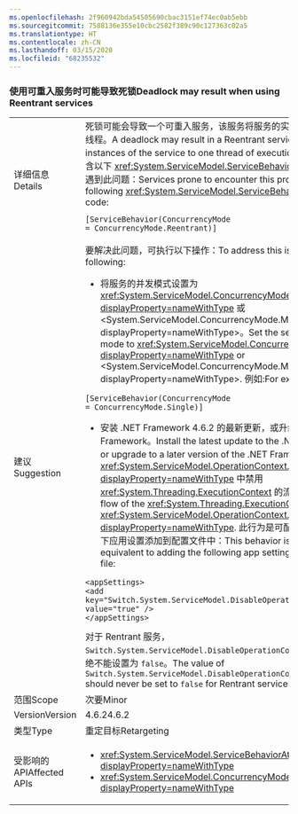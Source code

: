 ```yaml
---
ms.openlocfilehash: 2f960942bda54505690cbac3151ef74ec0ab5ebb
ms.sourcegitcommit: 7588136e355e10cbc2582f389c90c127363c02a5
ms.translationtype: HT
ms.contentlocale: zh-CN
ms.lasthandoff: 03/15/2020
ms.locfileid: "68235532"
---
```

### <a name="deadlock-may-result-when-using-reentrant-services"></a><span data-ttu-id="d6215-101">使用可重入服务时可能导致死锁</span><span class="sxs-lookup"><span data-stu-id="d6215-101">Deadlock may result when using Reentrant services</span></span>

|   |   |
|---|---|
|<span data-ttu-id="d6215-102">详细信息</span><span class="sxs-lookup"><span data-stu-id="d6215-102">Details</span></span>|<span data-ttu-id="d6215-103">死锁可能会导致一个可重入服务，该服务将服务的实例一次限制为一个执行线程。</span><span class="sxs-lookup"><span data-stu-id="d6215-103">A deadlock may result in a Reentrant service, which restricts instances of the service to one thread of execution at a time.</span></span> <span data-ttu-id="d6215-104">代码中包含以下 <xref:System.ServiceModel.ServiceBehaviorAttribute> 的服务容易遇到此问题：</span><span class="sxs-lookup"><span data-stu-id="d6215-104">Services prone to encounter this problem will have the following <xref:System.ServiceModel.ServiceBehaviorAttribute> in their code:</span></span><pre><code class="lang-csharp">[ServiceBehavior(ConcurrencyMode = ConcurrencyMode.Reentrant)]&#13;&#10;</code></pre>|
|<span data-ttu-id="d6215-105">建议</span><span class="sxs-lookup"><span data-stu-id="d6215-105">Suggestion</span></span>|<span data-ttu-id="d6215-106">要解决此问题，可执行以下操作：</span><span class="sxs-lookup"><span data-stu-id="d6215-106">To address this issue, you can do the following:</span></span><ul><li><span data-ttu-id="d6215-107">将服务的并发模式设置为 <xref:System.ServiceModel.ConcurrencyMode.Single?displayProperty=nameWithType> 或 &lt;System.ServiceModel.ConcurrencyMode.Multiple?displayProperty=nameWithType&gt;。</span><span class="sxs-lookup"><span data-stu-id="d6215-107">Set the service's concurrency mode to <xref:System.ServiceModel.ConcurrencyMode.Single?displayProperty=nameWithType> or &lt;System.ServiceModel.ConcurrencyMode.Multiple?displayProperty=nameWithType&gt;.</span></span> <span data-ttu-id="d6215-108">例如:</span><span class="sxs-lookup"><span data-stu-id="d6215-108">For example:</span></span></li></ul><pre><code class="lang-csharp">[ServiceBehavior(ConcurrencyMode = ConcurrencyMode.Single)]&#13;&#10;</code></pre><ul><li><span data-ttu-id="d6215-109">安装 .NET Framework 4.6.2 的最新更新，或升级到更高版本的 .NET Framework。</span><span class="sxs-lookup"><span data-stu-id="d6215-109">Install the latest update to the .NET Framework 4.6.2, or upgrade to a later version of the .NET Framework.</span></span> <span data-ttu-id="d6215-110">这将在 <xref:System.ServiceModel.OperationContext.Current?displayProperty=nameWithType> 中禁用 <xref:System.Threading.ExecutionContext> 的流。</span><span class="sxs-lookup"><span data-stu-id="d6215-110">This disables the flow of the <xref:System.Threading.ExecutionContext> in <xref:System.ServiceModel.OperationContext.Current?displayProperty=nameWithType>.</span></span> <span data-ttu-id="d6215-111">此行为是可配置的；它相当于将以下应用设置添加到配置文件中：</span><span class="sxs-lookup"><span data-stu-id="d6215-111">This behavior is configurable; it is equivalent to adding the following app setting to your configuration file:</span></span></li></ul><pre><code class="lang-xml">&lt;appSettings&gt;&#13;&#10;&lt;add key=&quot;Switch.System.ServiceModel.DisableOperationContextAsyncFlow&quot; value=&quot;true&quot; /&gt;&#13;&#10;&lt;/appSettings&gt;&#13;&#10;</code></pre><span data-ttu-id="d6215-112">对于 Rentrant 服务，<code>Switch.System.ServiceModel.DisableOperationContextAsyncFlow</code> 的值绝不能设置为 <code>false</code>。</span><span class="sxs-lookup"><span data-stu-id="d6215-112">The value of <code>Switch.System.ServiceModel.DisableOperationContextAsyncFlow</code> should never be set to <code>false</code> for Rentrant services.</span></span>|
|<span data-ttu-id="d6215-113">范围</span><span class="sxs-lookup"><span data-stu-id="d6215-113">Scope</span></span>|<span data-ttu-id="d6215-114">次要</span><span class="sxs-lookup"><span data-stu-id="d6215-114">Minor</span></span>|
|<span data-ttu-id="d6215-115">Version</span><span class="sxs-lookup"><span data-stu-id="d6215-115">Version</span></span>|<span data-ttu-id="d6215-116">4.6.2</span><span class="sxs-lookup"><span data-stu-id="d6215-116">4.6.2</span></span>|
|<span data-ttu-id="d6215-117">类型</span><span class="sxs-lookup"><span data-stu-id="d6215-117">Type</span></span>|<span data-ttu-id="d6215-118">重定目标</span><span class="sxs-lookup"><span data-stu-id="d6215-118">Retargeting</span></span>|
|<span data-ttu-id="d6215-119">受影响的 API</span><span class="sxs-lookup"><span data-stu-id="d6215-119">Affected APIs</span></span>|<ul><li><xref:System.ServiceModel.ServiceBehaviorAttribute?displayProperty=nameWithType></li><li><xref:System.ServiceModel.ConcurrencyMode.Reentrant?displayProperty=nameWithType></li></ul>|
